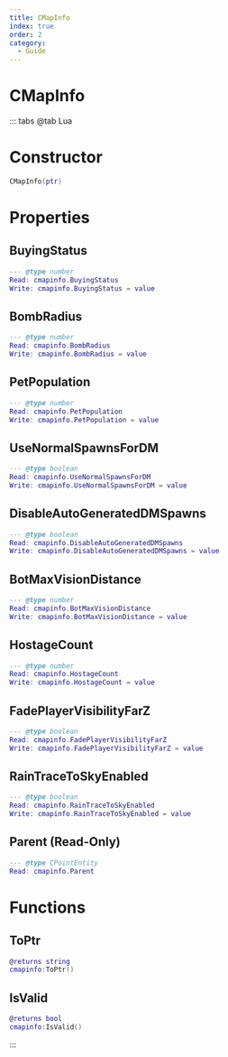 ```yaml
---
title: CMapInfo
index: true
order: 2
category:
  - Guide
---
```


# CMapInfo

::: tabs
@tab Lua
# Constructor
```lua
CMapInfo(ptr)
```
# Properties
## BuyingStatus 
```lua
--- @type number
Read: cmapinfo.BuyingStatus
Write: cmapinfo.BuyingStatus = value
```
## BombRadius 
```lua
--- @type number
Read: cmapinfo.BombRadius
Write: cmapinfo.BombRadius = value
```
## PetPopulation 
```lua
--- @type number
Read: cmapinfo.PetPopulation
Write: cmapinfo.PetPopulation = value
```
## UseNormalSpawnsForDM 
```lua
--- @type boolean
Read: cmapinfo.UseNormalSpawnsForDM
Write: cmapinfo.UseNormalSpawnsForDM = value
```
## DisableAutoGeneratedDMSpawns 
```lua
--- @type boolean
Read: cmapinfo.DisableAutoGeneratedDMSpawns
Write: cmapinfo.DisableAutoGeneratedDMSpawns = value
```
## BotMaxVisionDistance 
```lua
--- @type number
Read: cmapinfo.BotMaxVisionDistance
Write: cmapinfo.BotMaxVisionDistance = value
```
## HostageCount 
```lua
--- @type number
Read: cmapinfo.HostageCount
Write: cmapinfo.HostageCount = value
```
## FadePlayerVisibilityFarZ 
```lua
--- @type boolean
Read: cmapinfo.FadePlayerVisibilityFarZ
Write: cmapinfo.FadePlayerVisibilityFarZ = value
```
## RainTraceToSkyEnabled 
```lua
--- @type boolean
Read: cmapinfo.RainTraceToSkyEnabled
Write: cmapinfo.RainTraceToSkyEnabled = value
```
## Parent (Read-Only)
```lua
--- @type CPointEntity
Read: cmapinfo.Parent
```
# Functions
## ToPtr
```lua
@returns string
cmapinfo:ToPtr()
```
## IsValid
```lua
@returns bool
cmapinfo:IsValid()
```

:::